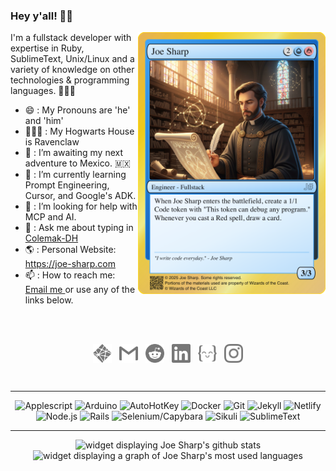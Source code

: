 ### Hey y'all! 👋🏼<p><a href="https://github.com/joe-sharp/mtg_card_maker"> <img width=300px align="right" src="https://raw.githubusercontent.com/joe-sharp/mtg_card_maker/ead6ce560f893ac463abd4ae49dd17f3d301868e/images/joe-sharp_card.png" alt="Joe Sharp waving, wearing a wizard hat"/></a></p>
I'm a fullstack developer with expertise in Ruby, SublimeText, Unix/Linux and a variety of knowledge on other technologies & programming languages. 🩷💜💙
- 😄 : My Pronouns are 'he' and 'him'
- 🧙🏼‍♂️ : My Hogwarts House is Ravenclaw
- 🔭 : I’m awaiting my next adventure to Mexico. 🇲🇽
- 🌱 : I’m currently learning Prompt Engineering, Cursor, and Google's ADK.
- 🤔 : I’m looking for help with MCP and AI.
- 💬 : Ask me about typing in [Colemak-DH](https://colemakmods.github.io/mod-dh/)
- 🌎 : Personal Website: https://joe-sharp.com
- 📫 : How to reach me: <a href="mailto:joesharp13@gmail.com?subject=Contact%20Joe%20Sharp&amp;body=Dear Joe Sharp,%0D%0A%0D%0A%0D%0A"> Email me </a> or use any of the links below.

<br/><br/>
<p align="center">
<a href="https://joe-sharp.com" target="blank"><img align="center" src="https://github.com/joe-sharp/joe-sharp/blob/main/netlify.svg" alt="netlify" height="30" width="30" /></a> &nbsp;
<a href="mailto:joesharp13@gmail.com?subject=Contact%20Joe%20Sharp&amp;body=Dear Joe Sharp,%0D%0A%0D%0A%0D%0A" target="blank"><img align="center" src="https://github.com/joe-sharp/joe-sharp/blob/main/gmail.svg" alt="gmail" height="30" width="30" /></a> &nbsp;
<a href="https://www.reddit.com/u/joe-sharp/" target="blank"><img align="center" src="https://github.com/joe-sharp/joe-sharp/blob/main/reddit.svg" alt="reddit logo" height="30" width="30" /></a> &nbsp;
<a href="https://www.linkedin.com/in/joesharp13/" target="blank"><img align="center" src="https://github.com/joe-sharp/joe-sharp/blob/main/linkedin.svg" alt="linkedin logo" height="30" width="30" /></a> &nbsp;
<a href="https://exercism.org/profiles/joe-sharp" target="blank"><img align="center" src="https://github.com/joe-sharp/joe-sharp/blob/main/exercism.svg" alt="exercism logo" height="30" width="30" /></a> &nbsp;
<a href="https://instagram.com/joe.da.cat" target="blank"><img align="center" src="https://github.com/joe-sharp/joe-sharp/blob/main/instagram-icon.svg" alt="instagram logo" height="30" width="30" /></a>
</p>

<br/>
<hr/>

<p align="center">
  <img alt="Applescript" src="https://img.shields.io/badge/Applescript-000000?logo=apple&logoColor=white&style=flat" />
  <img alt="Arduino" src="https://img.shields.io/badge/Arduino-00979D?logo=arduino&logoColor=white&style=flat" />
  <img alt="AutoHotKey" src="https://img.shields.io/badge/AutoHotKey-334455?logo=autohotkey&logoColor=white&style=flat" />
  <img alt="Docker" src="https://img.shields.io/badge/Docker-2496ED?logo=docker&logoColor=white&style=flat" />
  <img alt="Git" src="https://img.shields.io/badge/Git-F05032?logo=git&logoColor=white&style=flat" />
  <img alt="Jekyll" src="https://img.shields.io/badge/Jekyll-CC0000?logo=jekyll&logoColor=white&style=flat" />
  <img alt="Netlify" src="https://img.shields.io/badge/Netlify-00C7B7?logo=netlify&logoColor=white&style=flat" />
  <img alt="Node.js" src="https://img.shields.io/badge/Node.js-339933?logo=node.js&logoColor=white&style=flat" />
  <img alt="Rails" src="https://img.shields.io/badge/Rails-CC0000?logo=ruby-on-rails&logoColor=white&style=flat" />
  <img alt="Selenium/Capybara" src="https://img.shields.io/badge/Selenium&#47;Capybara-43B02A?logo=selenium&logoColor=white&style=flat" />
  <img alt="Sikuli" src="https://img.shields.io/badge/◈%20Sikuli-inactive?logo=sikuli&logoColor=white&style=flat" />
  <img alt="SublimeText" src="https://img.shields.io/badge/SublimeText-FF9800?logo=sublime-text&logoColor=white&style=flat" />
</p>

<hr/>
<p align="center">
<img valign="top" alt="widget displaying Joe Sharp's github stats" src="https://github-readme-stats-five-beta-64.vercel.app/api?username=joe-sharp&hide=stars&show=reviews,prs_merged,prs_merged_percentage&show_icons=true&rank_icon=github&include_all_commits=true&count_private=true&hide_border=true&bg_color=0000&text_color=777&icon_color=007bff&title_color=007bff&custom_title=GitHub%20Stats" >
<img valign="top" alt="widget displaying a graph of Joe Sharp's most used languages" src="https://github-readme-stats-five-beta-64.vercel.app/api/top-langs/?username=joe-sharp&layout=compact&hide_progress=true&hide_border=true&bg_color=0000&text_color=777&title_color=007bff&langs_count=14" >
</p>


<!--
**joe-sharp/joe-sharp** is a ✨ _special_ ✨ repository because its `README.md` (this file) appears on your GitHub profile.

Here are some ideas to get you started:

- 🔭 I’m currently working on ...
- 🌱 I’m currently learning ...
- 👯 I’m looking to collaborate on ...
- 🤔 I’m looking for help with ...
- 💬 Ask me about ...
- 📫 How to reach me: ...
- 😄 Pronouns: ...
- ⚡ Fun fact: ...
-->
